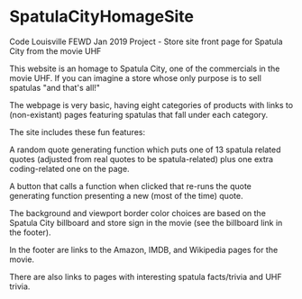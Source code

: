 # SpatulaCityHomageSite
Code Louisville FEWD Jan 2019 Project - Store site front page for Spatula City from the movie UHF

This website is an homage to Spatula City, one of the commercials in the movie UHF. If you can imagine a store whose only purpose is to sell spatulas "and that's all!"

The webpage is very basic, having eight categories of products with links to (non-existant) pages featuring spatulas that fall under each category.

The site includes these fun features:

A random quote generating function which puts one of 13 spatula related quotes (adjusted from real quotes to be spatula-related) plus one extra coding-related one on the page.

A button that calls a function when clicked that re-runs the quote generating function presenting a new (most of the time) quote.

The background and viewport border color choices are based on the Spatula City billboard and store sign in the movie (see the billboard link in the footer).

In the footer are links to the Amazon, IMDB, and Wikipedia pages for the movie.

There are also links to pages with interesting spatula facts/trivia and UHF trivia.
